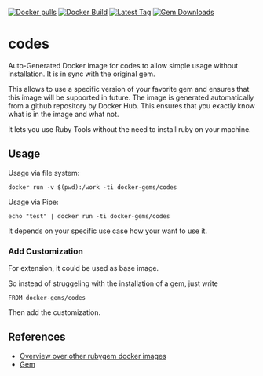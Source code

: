 [![Docker pulls](https://img.shields.io/docker/pulls/rubygem/codes.svg)](https://hub.docker.com/r/rubygem/codes/)
[![Docker Build](https://img.shields.io/docker/automated/rubygem/codes.svg)](https://hub.docker.com/r/rubygem/codes/)
[![Latest Tag](https://img.shields.io/github/tag/docker-rubygem/codes.svg)](https://hub.docker.com/r/rubygem/codes/)
[![Gem Downloads](https://img.shields.io/gem/dt/codes.svg)](https://rubygems.org/gems/codes/)
# codes

Auto-Generated Docker image for codes to allow simple usage without installation.
It is in sync with the original gem.

This allows to use a specific version of your favorite gem and ensures that this image will be supported in future.
The image is generated automatically from a github repository by Docker Hub.
This ensures that you exactly know what is in the image and what not.

It lets you use Ruby Tools without the need to install ruby on your machine.

## Usage

Usage via file system:

`docker run -v $(pwd):/work -ti docker-gems/codes`

Usage via Pipe:

`echo "test" | docker run -ti docker-gems/codes`

It depends on your specific use case how your want to use it.

### Add Customization

For extension, it could be used as base image.

So instead of struggeling with the installation of a gem, just write

`FROM docker-gems/codes`

Then add the customization.

## References

 - [Overview over other rubygem docker images](https://github.com/thinkbot/docker-rubygem)
 - [Gem](https://rubygems.org/gems/codes/)

